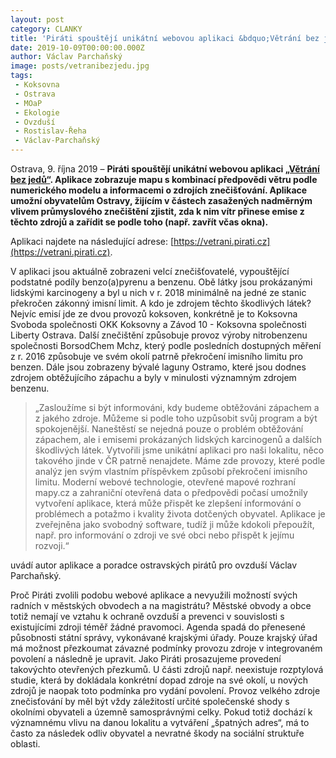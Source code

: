 ```yaml
---
layout: post
category: CLANKY
title: 'Piráti spouštějí unikátní webovou aplikaci &bdquo;Větrání bez jedů&ldquo;'
date: 2019-10-09T00:00:00.000Z
author: Václav Parchaňský
image: posts/vetranibezjedu.jpg
tags:
 - Koksovna
 - Ostrava
 - MOaP
 - Ekologie
 - Ovzduší
 - Rostislav-Řeha
 - Václav-Parchaňský
---
```


Ostrava, 9. října 2019 – **Piráti spouštějí unikátní webovou aplikaci [&bdquo;Větrání bez jedů&ldquo;](https://vetrani.pirati.cz). Aplikace zobrazuje mapu s kombinací předpovědi větru podle numerického modelu a informacemi o zdrojích znečišťování. Aplikace umožní obyvatelům Ostravy, žijícím v částech zasažených nadměrným vlivem průmyslového znečištění zjistit, zda k nim vítr přinese emise z těchto zdrojů a zařídit se podle toho (např. zavřít včas okna).**

Aplikaci najdete na následující adrese: [https://vetrani.pirati.cz](https://vetrani.pirati.cz).

V aplikaci jsou aktuálně zobrazeni velcí znečišťovatelé, vypouštějící podstatné podíly benzo(a)pyrenu a benzenu. Obě látky jsou prokázanými lidskými karcinogeny a byl u nich v r. 2018 minimálně na jedné ze stanic překročen zákonný imisní limit. A kdo je zdrojem těchto škodlivých látek? Nejvíc emisí jde ze dvou provozů koksoven, konkrétně je to Koksovna Svoboda společnosti OKK Koksovny a Závod 10 - Koksovna společnosti Liberty Ostrava. Další znečištění způsobuje provoz výroby nitrobenzenu společnosti BorsodChem Mchz, který podle posledních dostupných měření z r. 2016 způsobuje ve svém okolí patrně překročení imisního limitu pro benzen. Dále jsou zobrazeny bývalé laguny Ostramo, které jsou dodnes zdrojem obtěžujícího zápachu a byly v minulosti významným zdrojem benzenu.

> &bdquo;Zasloužíme si být informováni, kdy budeme obtěžováni zápachem a z jakého zdroje. Můžeme si podle toho uzpůsobit svůj program a být spokojenější. Naneštěstí se nejedná pouze o problém obtěžování zápachem, ale i emisemi prokázaných lidských karcinogenů a dalších škodlivých látek. Vytvořili jsme unikátní aplikaci pro naši lokalitu, něco takového jinde v ČR patrně nenajdete. Máme zde provozy, které podle analýz jen svým vlastním příspěvkem způsobí překročení imisního limitu. Moderní webové technologie, otevřené mapové rozhraní mapy.cz a zahraniční otevřená data o předpovědi počasí umožnily vytvoření aplikace, která může přispět ke zlepšení informování o problémech a potažmo i kvality života dotčených obyvatel. Aplikace je zveřejněna jako svobodný software, tudíž ji může kdokoli přepoužít, např. pro informování o zdroji ve své obci nebo přispět k jejímu rozvoji.&ldquo;

uvádí autor aplikace a poradce ostravských pirátů pro ovzduší Václav Parchaňský.

Proč Piráti zvolili podobu webové aplikace a nevyužili možností svých radních v městských obvodech a na magistrátu? Městské obvody a obce totiž nemají ve vztahu k ochraně ovzduší a  prevenci v souvislosti s existujícími zdroji téměř žádné pravomoci. Agenda spadá do přenesené působnosti státní správy, vykonávané krajskými úřady. Pouze krajský úřad má možnost přezkoumat závazné podmínky provozu zdroje v integrovaném povolení a následně je upravit. Jako Piráti prosazujeme provedení takovýchto otevřených přezkumů. U části zdrojů např. neexistuje rozptylová studie, která by dokládala konkrétní dopad zdroje na své okolí, u nových zdrojů je naopak toto podmínka pro vydání povolení. Provoz velkého zdroje znečisťování by měl být vždy záležitostí určité společenské shody s okolními obyvateli a územně samosprávnými celky. Pokud totiž dochází k významnému vlivu na danou lokalitu a vytváření &bdquo;špatných adres&ldquo;, má to často za následek odliv obyvatel a nevratné škody na sociální struktuře oblasti.
